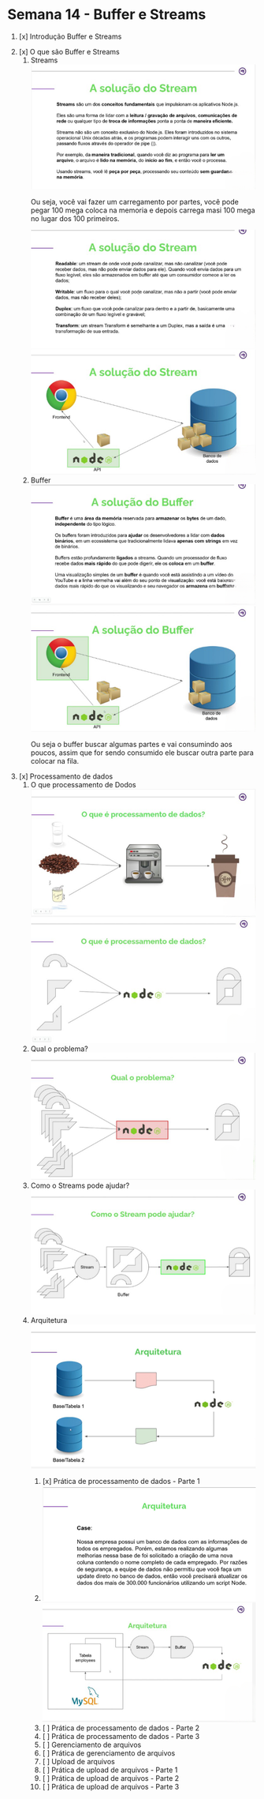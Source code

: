 # Semana 14 - Buffer e Streams

<ol>
<li>[x] Introdução Buffer e Streams
<p></p>
</li>
<li>[x] O que são Buffer e Streams
<ol>
<li>Streams<br/>
<img max-width="800px" src="./img/1.png">
<p>Ou seja, você vai fazer um carregamento por partes, você pode pegar 100 mega coloca na memoria e depois carrega masi 100 mega no lugar dos 100 primeiros.</p>
<img max-width="800px" src="./img/2.png">
<img max-width="800px" src="./img/3.png">
</li>
<li>Buffer<br/>
<img max-width="800px" src="./img/4.png">
<img max-width="800px" src="./img/5.png">
<p>Ou seja o buffer buscar algumas partes e vai consumindo aos poucos, assim que for sendo consumido ele buscar outra parte para colocar na fila.</p>
<im>

</li>
</ol>
</li>
<li>[x] Processamento de dados
<ol>
<li>O que processamento de Dodos<br/>
<img max-width="800px" src="./img/6.png"/>
<img max-width="800px" src="./img/7.png"/>

</li>
<li>Qual o problema?<br/>
<img max-width="800px" src="./img/8.png"/></li>
<li>Como o Streams pode ajudar?<br/>
<img max-width="800px" src="./img/9.png"/>
</li>
<li>Arquitetura<br/>
<img max-width="800px" src="./img/10.png">
</li>
<ol>

</li>
<li>[x] Prática de processamento de dados - Parte 1<br/>
<li>
<img max-width="800px" src="./img/11.png"/>
<img max-width="800px" src="./img/12.png"/>

</li>
</li>
<li>[ ] Prática de processamento de dados - Parte 2</li>
<li>[ ] Prática de processamento de dados - Parte 3</li>
<li>[ ] Gerenciamento de arquivos</li>
<li>[ ] Prática de gerenciamento de arquivos</li>
<li>[ ] Upload de arquivos</li>
<li>[ ] Prática de upload de arquivos - Parte 1</li>
<li>[ ] Prática de upload de arquivos - Parte 2</li>
<li>[ ] Prática de upload de arquivos - Parte 3</li>
</ol>
